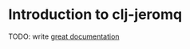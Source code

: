 # Introduction to clj-jeromq

TODO: write [great documentation](http://jacobian.org/writing/what-to-write/)
